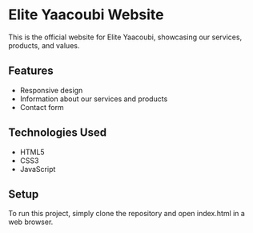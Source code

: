 # Elite Yaacoubi Website

This is the official website for Elite Yaacoubi, showcasing our services, products, and values.

## Features
- Responsive design
- Information about our services and products
- Contact form

## Technologies Used
- HTML5
- CSS3
- JavaScript

## Setup
To run this project, simply clone the repository and open index.html in a web browser.